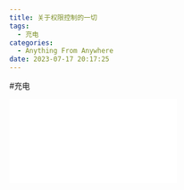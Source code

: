 ```yaml
---
title: 关于权限控制的一切
tags:
  - 充电
categories:
  - Anything From Anywhere
date: 2023-07-17 20:17:25
---
```

#充电 

![](img/关于权限控制，你需要知道的一切.pdf)
